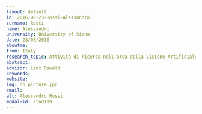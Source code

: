 ```yaml
---
layout: default 
id: 2016-08-23-Rossi-Alessandro
surname: Rossi
name: Alessandro
university: University of Siena
date: 23/08/2016
aboutme: 
from: Italy
research_topic: Attività di ricerca nell'area della Visione Artificiale
abstract: 
advisor: Lanz Oswald
keywords: 
website: 
img: no_picture.jpg
email: 
alt: Alessandro Rossi
modal-id: stud119
---
```

